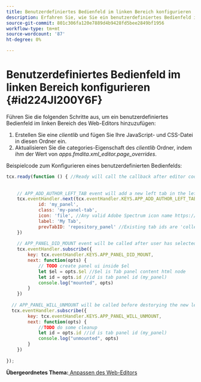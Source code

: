 ```yaml
---
title: Benutzerdefiniertes Bedienfeld im linken Bereich konfigurieren
description: Erfahren Sie, wie Sie ein benutzerdefiniertes Bedienfeld im linken Bedienfeld konfigurieren
source-git-commit: 801c306fa120e7889d4b9428fd5bee2849bf1956
workflow-type: tm+mt
source-wordcount: '87'
ht-degree: 0%

---
```



# Benutzerdefiniertes Bedienfeld im linken Bereich konfigurieren {#id224JI200Y6F}

Führen Sie die folgenden Schritte aus, um ein benutzerdefiniertes Bedienfeld im linken Bereich des Web-Editors hinzuzufügen:

1. Erstellen Sie eine *clientlib* und fügen Sie Ihre JavaScript- und CSS-Datei in diesen Ordner ein.
1. Aktualisieren Sie die categories-Eigenschaft des *clientlib* Ordner, indem ihm der Wert von *apps.fmdita.xml\_editor.page\_overrides*.

Beispielcode zum Konfigurieren eines benutzerdefinierten Bedienfelds:

```JavaScript
tcx.ready(function () { //Ready will call the callback after editor code is set for events and global variable excess
 
 
    // APP_ADD_AUTHOR_LEFT_TAB event will add a new left tab in the left panel, user can show hide it using editor settings
    tcx.eventHandler.next(tcx.eventHandler.KEYS.APP_ADD_AUTHOR_LEFT_TAB, {
            id: 'my_panel',
            class: 'my-panel-tab',
            icon: 'file', //Any valid Adobe Spectrum icon name https://spectrum.adobe.com/page/icons/
            label: 'My Tab',
            prevTabID: 'repository_panel' //Existing tab ids are 'collection_panel', 'repository_panel', 'map_panel', 'outline_panel', 'conref_panel', 'glossary_panel', 'condition_panel', 'subject_scheme_panel', 'snippet_panel', 'template_panel', 'search_panel'
    })
 
    // APP_PANEL_DID_MOUNT event will be called after user has selected the panel and panel is rendered in the DOM
    tcx.eventHandler.subscribe({
        key: tcx.eventHandler.KEYS.APP_PANEL_DID_MOUNT,
        next: function(opts) {
            // TODO create panel ui inside $el
            let $el = opts.$el //$el is Tab panel content html node
            let id = opts.id //id is tab panel id (my_panel)
            console.log("mounted", opts)
        }
    })
 
  // APP_PANEL_WILL_UNMOUNT will be called before destorying the new left panel
  tcx.eventHandler.subscribe({
        key: tcx.eventHandler.KEYS.APP_PANEL_WILL_UNMOUNT,
        next: function(opts) {
            //TODO do some cleanup
            let id = opts.id //id is tab panel id (my_panel)
            console.log("unmounted", opts)
        }
    })
 
});
```

**Übergeordnetes Thema:**[ Anpassen des Web-Editors](conf-web-editor.md)

